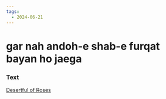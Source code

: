 ```yaml
---
tags:
  - 2024-06-21
---
```

# gar nah andoh-e shab-e furqat bayan ho jaega

### Text
[Desertful of Roses](https://franpritchett.com/00ghalib/025/index_025.html)

